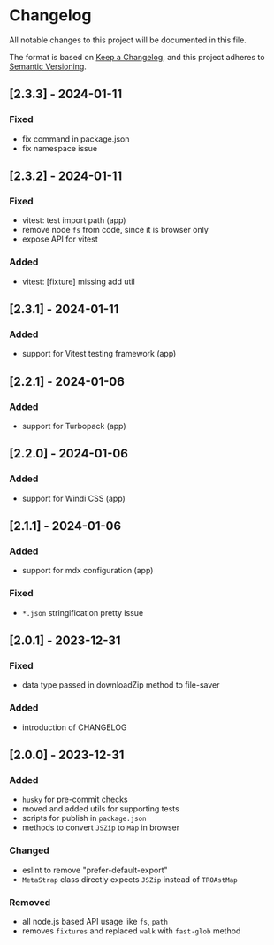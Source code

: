 # Changelog

All notable changes to this project will be documented in this file.

The format is based on [Keep a Changelog](https://keepachangelog.com/en/1.0.0/),
and this project adheres to [Semantic Versioning](https://semver.org/spec/v2.0.0.html).


## [2.3.3] - 2024-01-11

### Fixed
- fix command in package.json
- fix namespace issue


## [2.3.2] - 2024-01-11

### Fixed
- vitest: test import path (app)
- remove node `fs` from code, since it is browser only
- expose API for vitest

### Added
- vitest: [fixture] missing add util



## [2.3.1] - 2024-01-11

### Added
- support for Vitest testing framework (app)



## [2.2.1] - 2024-01-06

### Added
- support for Turbopack (app)



## [2.2.0] - 2024-01-06

### Added
- support for Windi CSS (app)



## [2.1.1] - 2024-01-06

### Added
- support for mdx configuration (app)

### Fixed
- `*.json` stringification pretty issue



## [2.0.1] - 2023-12-31

### Fixed
- data type passed in downloadZip method to file-saver

### Added
- introduction of CHANGELOG



## [2.0.0] - 2023-12-31

### Added
- `husky` for pre-commit checks
- moved and added utils for supporting tests
- scripts for publish in `package.json`
- methods to convert `JSZip` to `Map` in browser

### Changed
- eslint to remove "prefer-default-export"
- `MetaStrap` class directly expects `JSZip` instead of `TROAstMap`

### Removed
- all node.js based API usage like `fs`, `path`
- removes `fixtures` and replaced `walk` with `fast-glob` method
